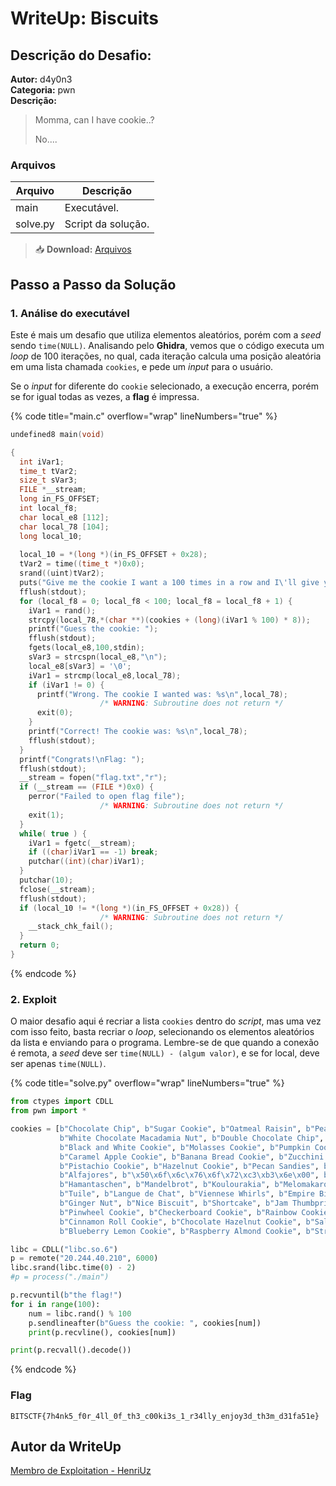 # WriteUp: Biscuits
## Descrição do Desafio:
**Autor:** d4y0n3 \
**Categoria:** pwn \
**Descrição:**
> Momma, can I have cookie..?
>
> No....

### Arquivos
| Arquivo | Descrição |
| ------- | --------- |
| main | Executável. |
| solve.py | Script da solução. |

> 📥 **Download:** [Arquivos](https://github.com/HawkSecUnifei/Writeups/raw/refs/heads/main/2025/BITS_CTF/Biscuits/Arquivos.zip)

## Passo a Passo da Solução
### 1. Análise do executável
Este é mais um desafio que utiliza elementos aleatórios, porém com a *seed* sendo `time(NULL)`. Analisando pelo **Ghidra**, vemos que o código executa um *loop* de 100 iterações, no qual, cada iteração calcula uma posição aleatória em uma lista chamada `cookies`, e pede um *input* para o usuário.

Se o *input* for diferente do `cookie` selecionado, a execução encerra, porém se for igual todas as vezes, a **flag** é impressa.

{% code title="main.c" overflow="wrap" lineNumbers="true" %}

```c
undefined8 main(void)

{
  int iVar1;
  time_t tVar2;
  size_t sVar3;
  FILE *__stream;
  long in_FS_OFFSET;
  int local_f8;
  char local_e8 [112];
  char local_78 [104];
  long local_10;
  
  local_10 = *(long *)(in_FS_OFFSET + 0x28);
  tVar2 = time((time_t *)0x0);
  srand((uint)tVar2);
  puts("Give me the cookie I want a 100 times in a row and I\'ll give you the flag!");
  fflush(stdout);
  for (local_f8 = 0; local_f8 < 100; local_f8 = local_f8 + 1) {
    iVar1 = rand();
    strcpy(local_78,*(char **)(cookies + (long)(iVar1 % 100) * 8));
    printf("Guess the cookie: ");
    fflush(stdout);
    fgets(local_e8,100,stdin);
    sVar3 = strcspn(local_e8,"\n");
    local_e8[sVar3] = '\0';
    iVar1 = strcmp(local_e8,local_78);
    if (iVar1 != 0) {
      printf("Wrong. The cookie I wanted was: %s\n",local_78);
                    /* WARNING: Subroutine does not return */
      exit(0);
    }
    printf("Correct! The cookie was: %s\n",local_78);
    fflush(stdout);
  }
  printf("Congrats!\nFlag: ");
  fflush(stdout);
  __stream = fopen("flag.txt","r");
  if (__stream == (FILE *)0x0) {
    perror("Failed to open flag file");
                    /* WARNING: Subroutine does not return */
    exit(1);
  }
  while( true ) {
    iVar1 = fgetc(__stream);
    if ((char)iVar1 == -1) break;
    putchar((int)(char)iVar1);
  }
  putchar(10);
  fclose(__stream);
  fflush(stdout);
  if (local_10 != *(long *)(in_FS_OFFSET + 0x28)) {
                    /* WARNING: Subroutine does not return */
    __stack_chk_fail();
  }
  return 0;
}
```

{% endcode %}

### 2. Exploit
O maior desafio aqui é recriar a lista `cookies` dentro do *script*, mas uma vez com isso feito, basta recriar o *loop*, selecionando os elementos aleatórios da lista e enviando para o programa. Lembre-se de que quando a conexão é remota, a *seed* deve ser `time(NULL) - (algum valor)`, e se for local, deve ser apenas `time(NULL)`.

{% code title="solve.py" overflow="wrap" lineNumbers="true" %}

```py
from ctypes import CDLL
from pwn import *

cookies = [b"Chocolate Chip", b"Sugar Cookie", b"Oatmeal Raisin", b"Peanut Butter", b"Snickerdoodle", b"Shortbread", b"Gingerbread", b"Macaron", b"Macaroon", b"Biscotti", b"Butter Cookie", 
           b"White Chocolate Macadamia Nut", b"Double Chocolate Chip", b"M&M Cookie", b"Lemon Drop Cookie", b"Coconut Cookie", b"Almond Cookie", b"Thumbprint Cookie", b"Fortune Cookie", 
           b"Black and White Cookie", b"Molasses Cookie", b"Pumpkin Cookie", b"Maple Cookie", b"Espresso Cookie", b"Red Velvet Cookie", b"Funfetti Cookie", b"S'mores Cookie", b"Rocky Road Cookie",
           b"Caramel Apple Cookie", b"Banana Bread Cookie", b"Zucchini Cookie", b"Matcha Green Tea Cookie", b"Chai Spice Cookie", b"Lavender Shortbread", b"Earl Grey Tea Cookie", 
           b"Pistachio Cookie", b"Hazelnut Cookie", b"Pecan Sandies", b"Linzer Cookie", b"Spritz Cookie", b"Russian Tea Cake", b"Anzac Biscuit", b"Florentine Cookie", b"Stroopwafel",
           b"Alfajores", b"\x50\x6f\x6c\x76\x6f\x72\xc3\xb3\x6e\x00", b"Springerle", b"\x50\x66\x65\x66\x66\x65\x72\x6e\xc3\xbc\x73\x73\x65\x00", b"Speculoos", b"Kolaczki", b"Rugelach",
           b"Hamantaschen", b"Mandelbrot", b"Koulourakia", b"Melomakarona", b"Kourabiedes", b"Pizzelle", b"Amaretti", b"Cantucci", b"Savoiardi (Ladyfingers)", b"Madeleine", b"Palmier",
           b"Tuile", b"Langue de Chat", b"Viennese Whirls", b"Empire Biscuit", b"Jammie Dodger", b"Digestive Biscuit", b"Hobnob", b"Garibaldi Biscuit", b"Bourbon Biscuit", b"Custard Cream",
           b"Ginger Nut", b"Nice Biscuit", b"Shortcake", b"Jam Thumbprint", b"Coconut Macaroon", b"Chocolate Crinkle", b"Pepparkakor", b"Sandbakelse", b"Krumkake", b"Rosette Cookie",
           b"Pinwheel Cookie", b"Checkerboard Cookie", b"Rainbow Cookie", b"Mexican Wedding Cookie", b"Snowball Cookie", b"Cranberry Orange Cookie", b"Pumpkin Spice Cookie", 
           b"Cinnamon Roll Cookie", b"Chocolate Hazelnut Cookie", b"Salted Caramel Cookie", b"Toffee Crunch Cookie", b"Brownie Cookie", b"Cheesecake Cookie", b"Key Lime Cookie",
           b"Blueberry Lemon Cookie", b"Raspberry Almond Cookie", b"Strawberry Shortcake Cookie", b"Neapolitan Cookie"]

libc = CDLL("libc.so.6")
p = remote("20.244.40.210", 6000)
libc.srand(libc.time(0) - 2)
#p = process("./main")

p.recvuntil(b"the flag!")
for i in range(100):
    num = libc.rand() % 100
    p.sendlineafter(b"Guess the cookie: ", cookies[num])
    print(p.recvline(), cookies[num])

print(p.recvall().decode())
```

{% endcode %}

### Flag
`BITSCTF{7h4nk5_f0r_4ll_0f_th3_c00ki3s_1_r34lly_enjoy3d_th3m_d31fa51e}`

## Autor da WriteUp
[Membro de Exploitation - HenriUz](https://github.com/HenriUz)